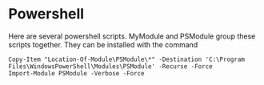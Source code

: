 # Powershell

Here are several powershell scripts. MyModule and PSModule group these scripts together.
They can be installed with the command
```pwsh
Copy-Item "Location-Of-Module\PSModule\*" -Destination 'C:\Program Files\WindowsPowerShell\Modules\PSModule' -Recurse -Force
Import-Module PSModule -Verbose -Force
```
